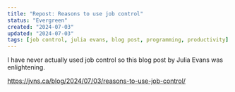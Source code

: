```yaml
---
title: "Repost: Reasons to use job control"
status: "Evergreen"
created: "2024-07-03"
updated: "2024-07-03"
tags: [job control, julia evans, blog post, programming, productivity]
---
```

I have never actually used job control so this blog post by Julia Evans was enlightening. 

https://jvns.ca/blog/2024/07/03/reasons-to-use-job-control/